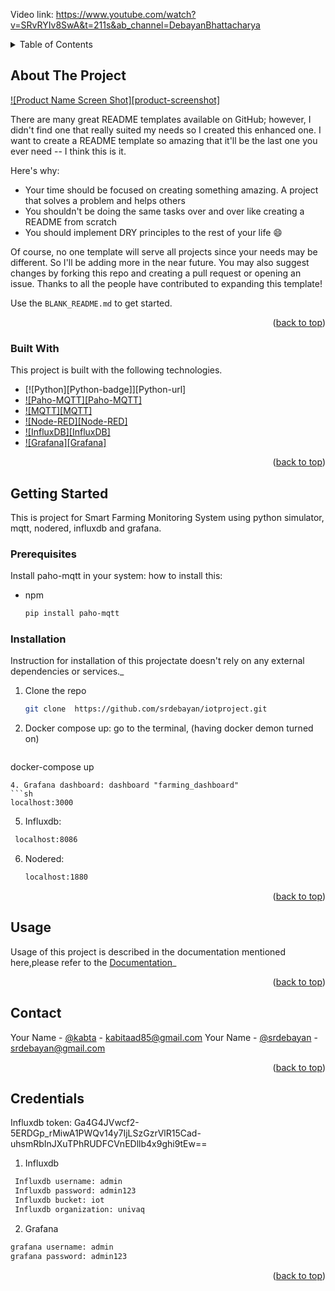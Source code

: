 Video link: https://www.youtube.com/watch?v=SRvRYIv8SwA&t=211s&ab_channel=DebayanBhattacharya





<!-- TABLE OF CONTENTS -->
<details>
  <summary>Table of Contents</summary>
  <ol>
    <li>
      <a href="#about-the-project">About The Project</a>
      <ul>
        <li><a href="#built-with">Built With</a></li>
      </ul>
    </li>
    <li>
      <a href="#getting-started">Getting Started</a>
      <ul>
        <li><a href="#prerequisites">Prerequisites</a></li>
        <li><a href="#installation">Installation</a></li>
      </ul>
    </li>
    <li><a href="#usage">Usage</a></li>
    <li><a href="#contact">Contact</a></li>
    <li><a href="#credentials">Credentials</a></li>
  </ol>
</details>



<!-- ABOUT THE PROJECT -->
## About The Project

[![Product Name Screen Shot][product-screenshot]](https://example.com)

There are many great README templates available on GitHub; however, I didn't find one that really suited my needs so I created this enhanced one. I want to create a README template so amazing that it'll be the last one you ever need -- I think this is it.

Here's why:
* Your time should be focused on creating something amazing. A project that solves a problem and helps others
* You shouldn't be doing the same tasks over and over like creating a README from scratch
* You should implement DRY principles to the rest of your life :smile:

Of course, no one template will serve all projects since your needs may be different. So I'll be adding more in the near future. You may also suggest changes by forking this repo and creating a pull request or opening an issue. Thanks to all the people have contributed to expanding this template!

Use the `BLANK_README.md` to get started.

<p align="right">(<a href="#readme-top">back to top</a>)</p>



### Built With

This project is built with the following technologies.


* [![Python][Python-badge]][Python-url]
* [![Paho-MQTT][Paho-MQTT]](Paho-MQTT-url)
* [![MQTT][MQTT]](MQTT-url)
* [![Node-RED][Node-RED]](Node-RED-url)
* [![InfluxDB][InfluxDB]](InfluxDB-url)
* [![Grafana][Grafana]](Grafana-url)


<p align="right">(<a href="#readme-top">back to top</a>)</p>



<!-- GETTING STARTED -->
## Getting Started

This is project for Smart Farming Monitoring System using python simulator, mqtt, nodered, influxdb and grafana.

### Prerequisites

Install paho-mqtt in your system: how to install this:
* npm
  ```sh
  pip install paho-mqtt
  ```

### Installation

Instruction for installation of this projectate doesn't rely on any external dependencies or services._

1. Clone the repo
   ```sh
   git clone  https://github.com/srdebayan/iotproject.git
   ```
3. Docker compose up: go to the terminal, (having docker demon turned on)
   ```sh
  docker-compose up
   ```
4. Grafana dashboard: dashboard "farming_dashboard"
   ```sh
   localhost:3000
   ```
5. Influxdb:
  ```sh
   localhost:8086
  ```
6. Nodered:
   ```sh
   localhost:1880
   ```

<p align="right">(<a href="#readme-top">back to top</a>)</p>



<!-- USAGE EXAMPLES -->
## Usage

Usage of this project is described in the documentation mentioned here,please refer to the [Documentation](/docs.google.com/document/d/1OEeDvpzonv0mm_RzSJyPqbeKO3b86FiS9NGWq9lIYKY/edit?usp=sharing )_

<p align="right">(<a href="#readme-top">back to top</a>)</p>












<!-- CONTACT -->
## Contact

Your Name - [@kabta](https://github.com/kabta]) - kabitaad85@gmail.com
Your Name - [@srdebayan](https://github.com/srdebayan) - srdebayan@gmail.com


<p align="right">(<a href="#readme-top">back to top</a>)</p>





<!-- Credentials -->
## Credentials
Influxdb token: Ga4G4JVwcf2-5ERDGp_rMiwA1PWQv14y7IjLSzGzrVlR15Cad-uhsmRbInJXuTPhRUDFCVnEDllb4x9ghi9tEw==


1. Influxdb
 ```sh
  Influxdb username: admin 
  Influxdb password: admin123
  Influxdb bucket: iot
  Influxdb organization: univaq
```
2. Grafana
```sh
grafana username: admin 
grafana password: admin123
```
<p align="right">(<a href="#readme-top">back to top</a>)</p>




